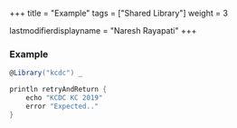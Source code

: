 +++
title = "Example"
tags = ["Shared Library"]
weight = 3

lastmodifierdisplayname = "Naresh Rayapati"
+++

### Example

```groovy
@Library("kcdc") _

println retryAndReturn {
    echo "KCDC KC 2019"
    error "Expected.."
}
```